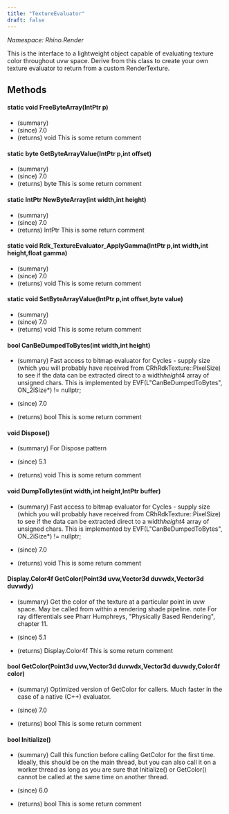 ```yaml
---
title: "TextureEvaluator"
draft: false
---
```


*Namespace: Rhino.Render*

   This is the interface to a lightweight object capable of evaluating texture color throughout uvw space.  Derive from this class to create your own texture evaluator to return from a custom RenderTexture.
   
## Methods
#### static void FreeByteArray(IntPtr p)
- (summary) 
- (since) 7.0
- (returns) void This is some return comment
#### static byte GetByteArrayValue(IntPtr p,int offset)
- (summary) 
- (since) 7.0
- (returns) byte This is some return comment
#### static IntPtr NewByteArray(int width,int height)
- (summary) 
- (since) 7.0
- (returns) IntPtr This is some return comment
#### static void Rdk_TextureEvaluator_ApplyGamma(IntPtr p,int width,int height,float gamma)
- (summary) 
- (since) 7.0
- (returns) void This is some return comment
#### static void SetByteArrayValue(IntPtr p,int offset,byte value)
- (summary) 
- (since) 7.0
- (returns) void This is some return comment
#### bool CanBeDumpedToBytes(int width,int height)
- (summary) 
     Fast access to bitmap evaluator for Cycles - supply size (which you will probably have received from CRhRdkTexture::PixelSize) to see
     if the data can be extracted direct to a width*height*4 array of unsigned chars.
     This is implemented by EVF(L"CanBeDumpedToBytes", ON_2iSize*) != nullptr;
     
- (since) 7.0
- (returns) bool This is some return comment
#### void Dispose()
- (summary) 
     For Dispose pattern
     
- (since) 5.1
- (returns) void This is some return comment
#### void DumpToBytes(int width,int height,IntPtr buffer)
- (summary) 
     Fast access to bitmap evaluator for Cycles - supply size (which you will probably have received from CRhRdkTexture::PixelSize) to see
     if the data can be extracted direct to a width*height*4 array of unsigned chars.
     This is implemented by EVF(L"CanBeDumpedToBytes", ON_2iSize*) != nullptr;
     
- (since) 7.0
- (returns) void This is some return comment
#### Display.Color4f GetColor(Point3d uvw,Vector3d duvwdx,Vector3d duvwdy)
- (summary) 
     Get the color of the texture at a particular point in uvw space.
   May be called from within a rendering shade pipeline.
   note For ray differentials see Pharr Humphreys, "Physically Based Rendering", chapter 11.
     
- (since) 5.1
- (returns) Display.Color4f This is some return comment
#### bool GetColor(Point3d uvw,Vector3d duvwdx,Vector3d duvwdy,Color4f color)
- (summary) 
     Optimized version of GetColor for callers.  Much faster in the case of a native (C++) evaluator.
     
- (since) 7.0
- (returns) bool This is some return comment
#### bool Initialize()
- (summary) 
     Call this function before calling GetColor for the first time. Ideally, this should
   be on the main thread, but you can also call it on a worker thread as long as you
     are sure that Initialize() or GetColor() cannot be called at the same time on another thread.
     
- (since) 6.0
- (returns) bool This is some return comment
